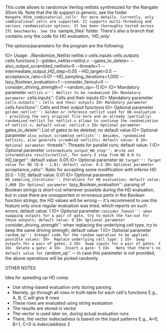This code allows to randomize Verilog netlists synthesized for the Nangate 45nm lib. Note that the lib support is generic; see the folder `Nangate_45nm_combinatorial_cells'
for more details. Currently, only combinational cells are supported.
It supports multi-threading and various randomization options.
It has been thoroughly tested across ITC benchmarks. See the `sample_files' folder.
There's also a branch that contains only the code for HD evaluation, `HD_only'.

The options/parameters for the program are the following:

IO> Usage: ./Randomize_Netlist netlist.v cells.inputs cells.outputs cells.functions [--golden_netlist=netlist.v --gates_to_delete= --also_output_scrambled_netlists=0 --threads=1 --intermediate_output_HD_step=0.05 --HD_target=0.5 --acceptance_ratio=0.01 --HD_sampling_iterations=1,000 --lazy_Boolean_evaluation=1 --consider_fanout=0 --consider_driving_strength=1 --random_op=-1]
IO>
IO> Mandatory parameter ``netlist.v'': Netlist to be randomized
IO> Mandatory parameter ``cells.inputs'': Cells and their inputs
IO> Mandatory parameter ``cells.outputs'': Cells and their outputs
IO> Mandatory parameter ``cells.functions'': Cells and their output functions
IO> Optional parameter ``golden_netlist'': Golden or reference netlist used for HD evaluation -- providing the very original file here and an already (partially) randomized netlist for netlist.v allows to continue the randomization of netlist.v; default value: netlist.v
IO> Optional parameter ``gates_to_delete'': List of gates to be deleted; no default value
IO> Optional parameter ``also_output_scrambled_netlists'': Besides, randomized netlists, also generate scrambled netlists; default value: 0
IO> Optional parameter ``threads'': Threads for parallel runs; default value: 1
IO> Optional parameter ``intermediate_output_HD_step'': Write out intermediate results/netlist, for every X step from HD 0.0 to ``HD_target''; default value: 0.05
IO> Optional parameter ``HD_target'': Target value for HD [0.0 - 1.0]; default value: 0.5
IO> Optional parameter ``acceptance_ratio'': Ratio for accepting some modification with inferior HD [0.0 - 1.0]; default value: 0.01
IO> Optional parameter ``HD_sampling_iterations'': Iterations for HD evaluation; default value: 1,000
IO> Optional parameter ``lazy_Boolean_evaluation'': parsing of Boolean strings is short-cut whenever possible during the HD evaluation, but in case there are unsupported or erroneous parts in the Boolean function strings, the HD values will be wrong -- it's recommend to use this feature only once regular evaluation was tried, which reports on such errors; default value: 1
IO> Optional parameter ``consider_fanout'': when swapping outputs for a pair of gate, try to match the fan-out for those outputs; default value: 0
IO> Optional parameter ``consider_driving_strength'': when replacing the underlying cell type, try to keep the same driving strength; default value: 1
IO> Optional parameter ``random_op'': Integer code for the random operation to be applied; possible values:
IO>  Replace underlying cell type: 1
IO>  Swap outputs for a pair of gates: 2
IO>  Swap inputs for a pair of gates: 3
IO>  Delete a gate: 4
IO>  Insert a gate: 5
IO>   Note that there's no default value for ``random_op'' -- in case this parameter is not provided, the above operations will be picked randomly

OTHER NOTES

Idea for speeding up HD comp:
- Use string-based evaluation only during parsing.
- Namely, go through all rows in truth table for each cell's functions
	E.g., A, B, C will give 8 rows
- These rows are evaluated using string evaluation
- The results are stored in vector<bool>
- The vector is used later on, during actual evaluation runs
- There, the vector index/adress is based on the input patterns
	E.g., A=0, B=1, C=0 is index/address 2
